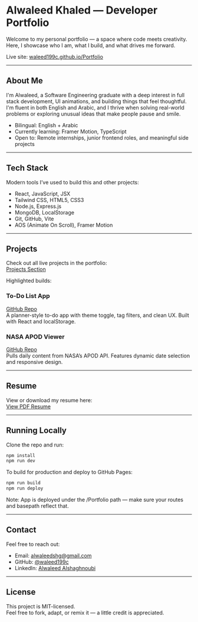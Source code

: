 # Alwaleed Khaled — Developer Portfolio

Welcome to my personal portfolio — a space where code meets creativity.  
Here, I showcase who I am, what I build, and what drives me forward.

Live site: [waleed199c.github.io/Portfolio](https://waleed199c.github.io/Portfolio)

---

## About Me

I'm Alwaleed, a Software Engineering graduate with a deep interest in full stack development, UI animations, and building things that feel thoughtful. I'm fluent in both English and Arabic, and I thrive when solving real-world problems or exploring unusual ideas that make people pause and smile.

- Bilingual: English + Arabic  
- Currently learning: Framer Motion, TypeScript  
- Open to: Remote internships, junior frontend roles, and meaningful side projects  

---

## Tech Stack

Modern tools I’ve used to build this and other projects:

- React, JavaScript, JSX  
- Tailwind CSS, HTML5, CSS3  
- Node.js, Express.js  
- MongoDB, LocalStorage  
- Git, GitHub, Vite  
- AOS (Animate On Scroll), Framer Motion  

---

## Projects

Check out all live projects in the portfolio:  
[Projects Section](https://waleed199c.github.io/Portfolio/projects)

Highlighted builds:

### To-Do List App
[GitHub Repo](https://github.com/waleed199c/todo-list-react)  
A planner-style to-do app with theme toggle, tag filters, and clean UX. Built with React and localStorage.

### NASA APOD Viewer
[GitHub Repo](https://github.com/waleed199c/nasa-react-app)  
Pulls daily content from NASA’s APOD API. Features dynamic date selection and responsive design.

---

## Resume

View or download my resume here:  
[View PDF Resume](https://waleed199c.github.io/Portfolio/Alwaleed-Alshaghnoubi-Resume.pdf)

---

## Running Locally

Clone the repo and run:

```bash
npm install
npm run dev
```

To build for production and deploy to GitHub Pages:

```bash
npm run build
npm run deploy
```

Note: App is deployed under the /Portfolio path — make sure your routes and basepath reflect that.

---

## Contact

Feel free to reach out:

- Email: [alwaleedshg@gmail.com](mailto:alwaleedshg@gmail.com)  
- GitHub: [@waleed199c](https://github.com/waleed199c)  
- LinkedIn: [Alwaleed Alshaghnoubi](https://www.linkedin.com/in/alwaleed-alshaghnoubi/)

---

## License

This project is MIT-licensed.  
Feel free to fork, adapt, or remix it — a little credit is appreciated.
